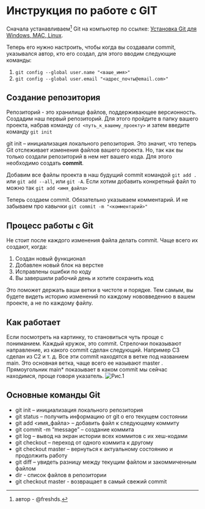 # Инструкция по работе с GIT 
Сначала устанавливаем[^1] Git на компьютер по ссылке: [Установка Git для Windows, MAC, Linux](https://git-scm.com/downloads).


[^1]: автор - @freshds.

Теперь его нужно настроить, чтобы когда вы создавали commit, указывался автор, кто его создал, для этого вводим следующие команды:
1. `git config --global user.name "<ваше_имя>"`
2. `git config --global user.email "<адрес_почты@email.com>"`

## Создание репозитория

Репозиторий - это хранилище файлов, поддерживающее версионность. Создадим наш первый репозиторий. Для этого пройдите в папку вашего проекта, набрав команду
`cd <путь_к_вашему_проекту>`
и затем введите команду `git init`

git init – инициализация локального репозитория. Это значит, что теперь Git отслеживает изменения файлов вашего проекта. Но, так как вы только создали репозиторий в нем нет вашего кода. Для этого необходимо создать **commit**.

Добавим все файлы проекта в наш будущий commit командой `git add .` или `git add --all`, или `git -A`.  Если хотим добавить конкретный файл то можно так
`git add <имя_файла>`

Теперь создаем commit. Обязательно указываем комментарий.
И не забываем про кавычки
`git commit -m "<комментарий>"`

## Процесс работы с Git
Не стоит после каждого изменения файла делать commit. Чаще всего их создают, когда:
1. Создан новый функционал
2. Добавлен новый блок на верстке
3. Исправлены ошибки по коду
4. Вы завершили рабочий день и хотите сохранить код

Это поможет держать ваши ветки в чистоте и порядке. Тем самым, вы будете видеть историю изменений по каждому нововведению в вашем проекте, а не по каждому файлу.

## Как работает
Если посмотреть на картинку, то становиться чуть проще с пониманием. Каждый кружок, это commit. Стрелочки показывают направление, из какого commit сделан следующий. Например C3 сделан из С2 и т. д. Все эти commit находятся в ветке под названием main. Это основная ветка, чаще всего ее называют master . Прямоугольник main* показывает в каком commit мы сейчас находимся, проще говоря указатель. ![Рис.1](https://habrastorage.org/getpro/habr/upload_files/81d/ab6/de0/81dab6de02b4179fc1bc8c119dfce9ca)

## Основные команды Git
* git init – инициализация локального репозитория
* git status – получить информацию от git о его текущем состоянии
* git add <имя_файла> – добавить файл к следующему коммиту
* git commit -m “message” – создание коммита
* git log – вывод на экран истории всех коммитов с их хеш-кодами
* git checkout – переход от одного коммита к другому
* git checkout master – вернуться к актуальному состоянию и продолжить работу
* git diff – увидеть разницу между текущим файлом и закоммиченным файлом
* dir - список файлов в репозитории
* git checkout master - возвращает в самый свежий commit

 

